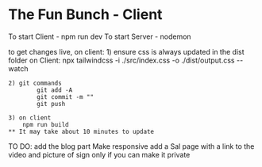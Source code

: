 # The Fun Bunch - Client

To start Client - npm run dev
To start Server - nodemon

to get changes live, on client:
    1) ensure css is always updated in the dist folder on Client: npx tailwindcss -i ./src/index.css -o ./dist/output.css --watch

    2) git commands
            git add -A
            git commit -m ""
            git push
    
    3) on client
        npm run build
    ** It may take about 10 minutes to update

TO DO:
 add the blog part
 Make responsive
 add a Sal page with a link to the video and picture of sign only if you can make it private
